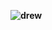 **![drew](https://lh3.googleusercontent.com/f5JFD1WijIv-n5DSR6wwlzAWHamJjk4spD5C22T2CrDTsfGREuB5FYpgTWfVSNivbBAWAg7d_FGxl3Zh76cu-u35gP9yQ70CbnJcDAbbJDTEgcI1mmBDj3ZG324E1-h8JyMNx48r)**